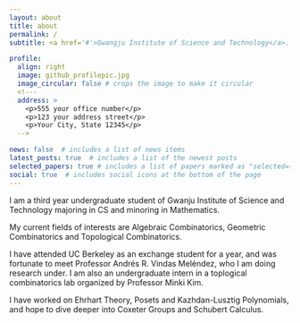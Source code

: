```yaml
---
layout: about
title: about
permalink: /
subtitle: <a href='#'>Gwangju Institute of Science and Technology</a>. 123, Cheomdangwagi-ro, Buk-gu, Gwangju, Republic of Korea.

profile:
  align: right
  image: github_profilepic.jpg
  image_circular: false # crops the image to make it circular
  <!---
  address: >
    <p>555 your office number</p>
    <p>123 your address street</p>
    <p>Your City, State 12345</p>
  -->

news: false  # includes a list of news items
latest_posts: true  # includes a list of the newest posts
selected_papers: true # includes a list of papers marked as "selected={true}"
social: true  # includes social icons at the bottom of the page
---
```


<!---Write your biography here. Tell the world about yourself. Link to your favorite [subreddit](http://reddit.com). You can put a picture in, too. The code is already in, just name your picture `prof_pic.jpg` and put it in the `img/` folder.-->
I am a third year undergraduate student of Gwanju Institute of Science and Technology majoring in CS and minoring in Mathematics.

My current fields of interests are Algebraic Combinatorics, Geometric Combinatorics and Topological Combinatorics.

I have attended UC Berkeley as an exchange student for a year, and was fortunate to meet Professor Andrés R. Vindas Meléndez, who I am doing research under. I am also an undergraduate intern in a toplogical combinatorics lab organized by Professor Minki Kim.

I have worked on Ehrhart Theory, Posets and Kazhdan-Lusztig Polynomials, and hope to dive deeper into Coxeter Groups and Schubert Calculus.

<!---Put your address / P.O. box / other info right below your picture. You can also disable any of these elements by editing `profile` property of the YAML header of your `_pages/about.md`. Edit `_bibliography/papers.bib` and Jekyll will render your [publications page](/al-folio/publications/) automatically.-->

<!---Link to your social media connections, too. This theme is set up to use [Font Awesome icons](http://fortawesome.github.io/Font-Awesome/) and [Academicons](https://jpswalsh.github.io/academicons/), like the ones below. Add your Facebook, Twitter, LinkedIn, Google Scholar, or just disable all of them.-->
